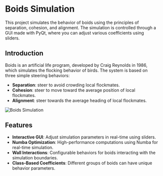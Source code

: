# Boids Simulation

This project simulates the behavior of boids using the principles of separation, cohesion, and alignment. The simulation is controlled through a GUI made with PyQt, where you can adjust various coefficients using sliders.

## Introduction

Boids is an artificial life program, developed by Craig Reynolds in 1986, which simulates the flocking behavior of birds. The system is based on three simple steering behaviors:
- **Separation**: steer to avoid crowding local flockmates.
- **Cohesion**: steer to move toward the average position of local flockmates.
- **Alignment**: steer towards the average heading of local flockmates.

![Boids Simulation](./boids.gif)

## Features

- **Interactive GUI**: Adjust simulation parameters in real-time using sliders.
- **Numba Optimization**: High-performance computations using Numba for real-time simulation.
- **Wall Interactions**: Configurable behaviors for boids interacting with the simulation boundaries.
- **Class-Based Coefficients**: Different groups of boids can have unique behavior parameters.
